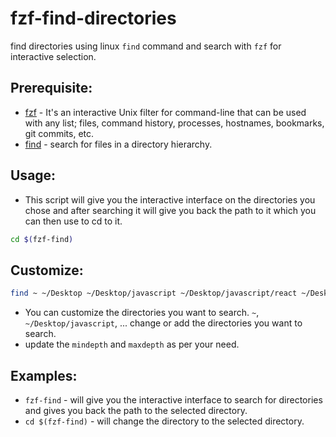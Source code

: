 # fzf-find-directories

find directories using linux `find` command and search with `fzf` for interactive selection.

## Prerequisite:

- [fzf](https://github.com/junegunn/fzf) - It's an interactive Unix filter for command-line that can be used with any list; files, command history, processes, hostnames, bookmarks, git commits, etc.
- [find](https://man7.org/linux/man-pages/man1/find.1.html) - search for files in a directory hierarchy.

## Usage:

- This script will give you the interactive interface on the directories you chose and after searching it will give you back the path to it which you can then use to cd to it.

```bash
cd $(fzf-find)
```

## Customize:

```bash
find ~ ~/Desktop ~/Desktop/javascript ~/Desktop/javascript/react ~/Desktop/javascript/node -mindepth 1 -maxdepth 1 -type d | fzf
```

- You can customize the directories you want to search. `~`, `~/Desktop/javascript`, ... change or add the directories you want to search.
- update the `mindepth` and `maxdepth` as per your need.

## Examples:

- `fzf-find` - will give you the interactive interface to search for directories and gives you back the path to the selected directory.
- `cd $(fzf-find)` - will change the directory to the selected directory.
